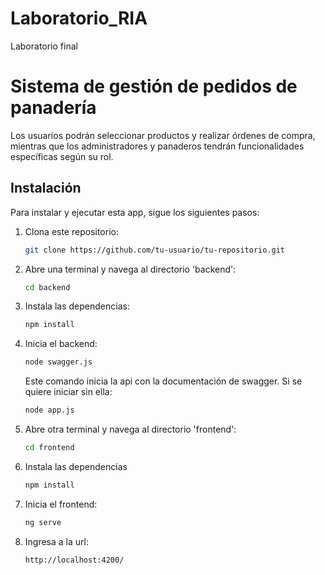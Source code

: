# Laboratorio_RIA
Laboratorio final

# Sistema de gestión de pedidos de panadería

Los usuarios podrán seleccionar productos y realizar órdenes de compra, mientras que los administradores y panaderos tendrán funcionalidades específicas según su rol.

## Instalación

Para instalar y ejecutar esta app, sigue los siguientes pasos:

1. Clona este repositorio:
    ```bash
    git clone https://github.com/tu-usuario/tu-repositorio.git
    ```

2. Abre una terminal y navega al directorio 'backend':
    ```bash
    cd backend
    ```

3. Instala las dependencias:
    ```bash
    npm install
    ```

4. Inicia el backend:
    ```bash
    node swagger.js 
    ```
    Este comando inicia la api con la documentación de swagger. Si se quiere iniciar sin ella:
    ```bash
    node app.js 
    ```

5. Abre otra terminal y navega al directorio 'frontend':
    ```bash
    cd frontend
    ```

6. Instala las dependencias
    ```bash
    npm install
    ```

7. Inicia el frontend:
    ```bash
    ng serve
    ```

8. Ingresa a la url:
    ```bash
    http://localhost:4200/
    ```